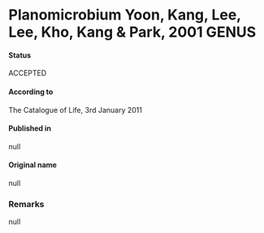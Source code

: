 # Planomicrobium Yoon, Kang, Lee, Lee, Kho, Kang & Park, 2001 GENUS

#### Status
ACCEPTED

#### According to
The Catalogue of Life, 3rd January 2011

#### Published in
null

#### Original name
null

### Remarks
null